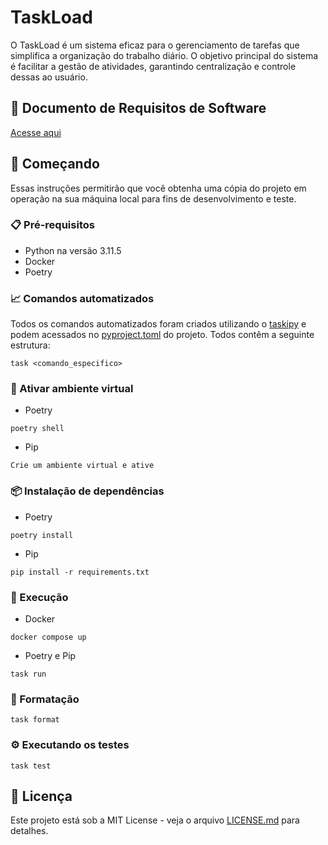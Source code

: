 # TaskLoad

O TaskLoad é um sistema eficaz para o gerenciamento de tarefas que simplifica a organização do trabalho diário. O objetivo principal do sistema é facilitar a gestão de atividades, garantindo centralização e controle dessas ao usuário. 

## 📑 Documento de Requisitos de Software
[Acesse aqui](https://docs.google.com/document/d/16b-CBfULJDxG_XRGAQ6Nx4gNHEHyOLCYVKQ7KwPh5As/edit?usp=sharing)

## 🚀 Começando

Essas instruções permitirão que você obtenha uma cópia do projeto em operação na sua máquina local para fins de desenvolvimento e teste.

### 📋 Pré-requisitos

* Python na versão 3.11.5
* Docker
* Poetry

### 📈 Comandos automatizados
Todos os comandos automatizados foram criados utilizando o [taskipy](https://github.com/taskipy/taskipy) e podem acessados no [pyproject.toml](https://github.com/arturj9/taskload/blob/main/pyproject.toml) do projeto. Todos contêm a seguinte estrutura:

```
task <comando_especifico>
```

### 📡 Ativar ambiente virtual
* Poetry
  
```
poetry shell
```

* Pip
```
Crie um ambiente virtual e ative
```

### 📦 Instalação de dependências
* Poetry
  
```
poetry install
```

* Pip
```
pip install -r requirements.txt
```

### 🔧 Execução
* Docker
  
```
docker compose up
```

* Poetry e Pip
  
```
task run
```
  
### 📄 Formatação
```
task format
```

### ⚙️ Executando os testes

```
task test
```

## 📄 Licença

Este projeto está sob a MIT License - veja o arquivo [LICENSE.md](https://github.com/arturj9/taskload/blob/main/LICENSE) para detalhes.


